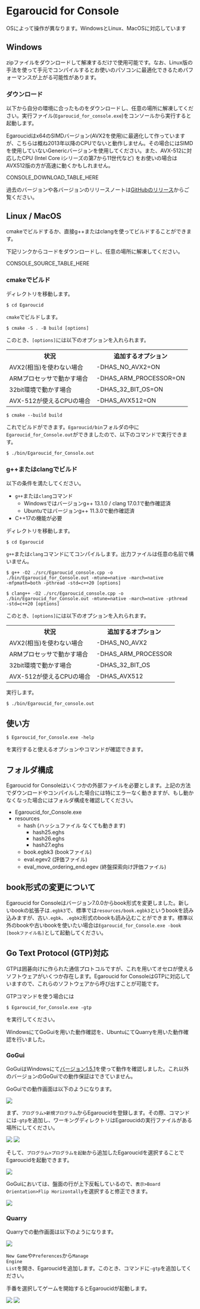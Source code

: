 # Egaroucid for Console

OSによって操作が異なります。WindowsとLinux、MacOSに対応しています



## Windows

zipファイルをダウンロードして解凍するだけで使用可能です。なお、Linux版の手法を使って手元でコンパイルするとお使いのパソコンに最適化できるためパフォーマンスが上がる可能性があります。

### ダウンロード

以下から自分の環境に合ったものをダウンロードし、任意の場所に解凍してください。実行ファイル(<code>Egaroucid_for_console.exe</code>)をコンソールから実行すると起動します。



Egaroucidはx64のSIMDバージョン(AVX2を使用)に最適化して作っていますが、こちらは概ね2013年以降のCPUでないと動作しません。その場合にはSIMDを使用していないGenericバージョンを使用してください。また、AVX-512に対応したCPU (Intel Core iシリーズの第7から11世代など) をお使いの場合はAVX512版の方が高速に動くかもしれません。



CONSOLE_DOWNLOAD_TABLE_HERE




過去のバージョンや各バージョンのリリースノートは[GitHubのリリース](https://github.com/Nyanyan/Egaroucid/releases)からご覧ください。



## Linux / MacOS

cmakeでビルドするか、直接g++またはclangを使ってビルドすることができます。

下記リンクからコードをダウンロードし、任意の場所に解凍してください。



CONSOLE_SOURCE_TABLE_HERE



### cmakeでビルド

ディレクトリを移動します。



<code>$ cd Egaroucid</code>



<code>cmake</code>でビルドします。



<code>$ cmake -S . -B build [options]</code>



このとき、<code>[options]</code>には以下のオプションを入れられます。



<div class="table_wrapper"><table>
    <tr>
        <th>状況</th>
        <th>追加するオプション</th>
    </tr>
    <tr>
        <td>AVX2(相当)を使わない場合</td>
        <td>-DHAS_NO_AVX2=ON</td>
    </tr>
    <tr>
        <td>ARMプロセッサで動かす場合</td>
        <td>-DHAS_ARM_PROCESSOR=ON</td>
    </tr>
    <tr>
        <td>32bit環境で動かす場合</td>
        <td>-DHAS_32_BIT_OS=ON</td>
    </tr>
    <tr>
        <td>AVX-512が使えるCPUの場合</td>
        <td>-DHAS_AVX512=ON</td>
    </tr>
    </table></div>






<code>$ cmake --build build</code>



これでビルドができます。<code>Egaroucid/bin</code>フォルダの中に<code>Egaroucid_for_Console.out</code>ができましたので、以下のコマンドで実行できます。



<code>$ ./bin/Egaroucid_for_Console.out</code>



### g++またはclangでビルド

以下の条件を満たしてください。

<ul>
    <li><code>g++</code>または<code>clang</code>コマンド
        <ul>
            <li>Windowsではバージョンg++ 13.1.0 / clang 17.0.1で動作確認済</li>
            <li>Ubuntuではバージョンg++ 11.3.0で動作確認済</li>
        </ul>
    </li>
    <li>C++17の機能が必要</li>
</ul>

ディレクトリを移動します。



<code>$ cd Egaroucid</code>



<code>g++</code>または<code>clang</code>コマンドにてコンパイルします。出力ファイルは任意の名前で構いません。



<code>$ g++ -O2 ./src/Egaroucid_console.cpp -o ./bin/Egaroucid_for_Console.out -mtune=native -march=native -mfpmath=both -pthread -std=c++20 [options]</code>

<code>$ clang++ -O2 ./src/Egaroucid_console.cpp -o ./bin/Egaroucid_for_Console.out -mtune=native -march=native -pthread -std=c++20 [options]</code>



このとき、<code>[options]</code>には以下のオプションを入れられます。



<div class="table_wrapper"><table>
    <tr>
        <th>状況</th>
        <th>追加するオプション</th>
    </tr>
    <tr>
        <td>AVX2(相当)を使わない場合</td>
        <td>-DHAS_NO_AVX2</td>
    </tr>
    <tr>
        <td>ARMプロセッサで動かす場合</td>
        <td>-DHAS_ARM_PROCESSOR</td>
    </tr>
    <tr>
        <td>32bit環境で動かす場合</td>
        <td>-DHAS_32_BIT_OS</td>
    </tr>
    <tr>
        <td>AVX-512が使えるCPUの場合</td>
        <td>-DHAS_AVX512</td>
    </tr>
    </table></div>




実行します。



<code>$ ./bin/Egaroucid_for_console.out</code>





## 使い方

<code>$ Egaroucid_for_Console.exe -help</code>

を実行すると使えるオプションやコマンドが確認できます。



## フォルダ構成

Egaroucid for Consoleはいくつかの外部ファイルを必要とします。上記の方法でダウンロードやコンパイルした場合には特にエラーなく動きますが、もし動かなくなった場合にはフォルダ構成を確認してください。

<ul>
    <li>Egaroucid_for_Console.exe</li>
    <li>resources
        <ul>
            <li>hash (ハッシュファイル なくても動きます)
                <ul>
                    <li>hash25.eghs</li>
                    <li>hash26.eghs</li>
                    <li>hash27.eghs</li>
                </ul>
            </li>
            <li>book.egbk3 (bookファイル)</li>
            <li>eval.egev2 (評価ファイル)</li>
            <li>eval_move_ordering_end.egev (終盤探索向け評価ファイル)</li>
        </ul>
    </li>
</ul>




## book形式の変更について

Egaroucid for Consoleはバージョン7.0.0からbook形式を変更しました。新しいbookの拡張子は```.egbk3```で、標準では```resources/book.egbk3```というbookを読み込みますが、古い```.egbk```、```.egbk2```形式のbookも読み込むことができます。標準以外のbookや古いbookを使いたい場合は```Egaroucid_for_Console.exe -book [bookファイル名]```として起動してください。




## Go Text Protocol (GTP)対応

GTPは囲碁向けに作られた通信プロトコルですが、これを用いてオセロが使えるソフトウェアがいくつか存在します。Egaroucid for ConsoleはGTPに対応していますので、これらのソフトウェアから呼び出すことが可能です。



GTPコマンドを使う場合には



<code>$ Egaroucid_for_Console.exe -gtp</code>



を実行してください。



WindowsにてGoGuiを用いた動作確認を、UbuntuにてQuarryを用いた動作確認を行いました。



### GoGui

GoGuiはWindowsにて[バージョン1.5.1](https://github.com/Remi-Coulom/gogui/releases/tag/v1.5.1)を使って動作を確認しました。これ以外のバージョンのGoGuiでの動作保証はできていません。

GoGuiでの動作画面は以下のようになります。

<div class="centering_box">
    <img class="pic2" src="img/gogui_with_egaroucid.png">
</div>

まず、<code>プログラム>新規プログラム</code>からEgaroucidを登録します。その際、コマンドには<code>-gtp</code>を追加し、ワーキングディレクトリはEgaroucidの実行ファイルがある場所にしてください。

<div class="centering_box">
    <img class="pic2" src="img/gogui_new_program.png">
    <img class="pic2" src="img/gogui_new_program2.png">
</div>

そして、<code>プログラム>プログラムを起動</code>から追加したEgaroucidを選択することでEgaroucidを起動できます。

<div class="centering_box">
    <img class="pic2" src="img/gogui_launch.png">
</div>

GoGuiにおいては、盤面の行が上下反転しているので、<code>表示>Board Orientation>Flip Horizontally</code>を選択すると修正できます。

<div class="centering_box">
    <img class="pic2" src="img/gogui_orientation.png">
</div>



### Quarry

Quarryでの動作画面は以下のようになります。

<div class="centering_box">
    <img class="pic2" src="img/quarry_with_egaroucid.png">
</div>

<code>New Game</code>や<code>Preferences</code>から<code>Manage Engine List</code>を開き、Egaroucidを追加します。このとき、コマンドに<code>-gtp</code>を追加してください。



手番を選択してゲームを開始するとEgaroucidが起動します。

<div class="centering_box">
    <img class="pic2" src="img/quarry_setting1.png">
    <img class="pic2" src="img/quarry_setting2.png">
</div>


